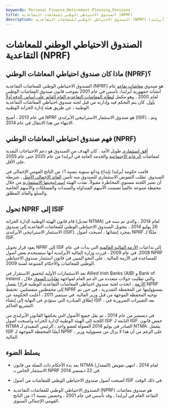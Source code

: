 ```yaml
---
keywords: Personal Finance,Retirement Planning,Pensions
title: الصندوق الاحتياطي الوطني للمعاشات التقاعدية (NPRF)
description: الصندوق الاحتياطي الوطني للمعاشات التقاعدية (NPRF) هو صندوق معاشات تقاعد عام أنشأته جمهورية أيرلندا.
---
```


# الصندوق الاحتياطي الوطني للمعاشات التقاعدية (NPRF)
## ماذا كان صندوق احتياطي المعاشات الوطني (NPRF)؟

الصندوق الاحتياطي الوطني للمعاشات التقاعدية (NPRF) هو صندوق [معاشات تقاعد](/pensionplan) عام أنشأته جمهورية أيرلندا. تأسس في عام 2001 بموجب قانون صندوق المعاشات الوطني لعام 2000 ، وهو مكمل [لنظام المعاشات التقاعدية العام القائم على أساس الدفع أولاً بأول](/pay-as-you-go-pension-plan). كان يتم التحكم فيه وإدارته من قبل لجنة صندوق احتياطي المعاشات التقاعدية الوطنية ، عن طريق هيئة إدارة الخزانة الوطنية.

في عام 2013 ، أصبح NPRF هو صندوق الاستثمار الاستراتيجي الأيرلندي (ISIF) ، وتم الانتهاء من هذا الانتقال في عام 2014.

## فهم صندوق احتياطي المعاشات الوطني (NPRF)

[أفق استثماري](/investment_horizon) طويل الأمد . كان الهدف من الصندوق هو دعم الاحتياجات النقدية لمعاشات [الرعاية الاجتماعية](/social-welfare-system) والخدمة العامة في أيرلندا من عام 2025 حتى عام 2055 على الأقل.

قامت حكومة أيرلندا بإيداع ودائع سنوية بنسبة 1٪ من الناتج القومي الإجمالي في الصندوق. تطلب التفويض الاستثماري للصندوق منه تأمين [العائد الإجمالي الأمثل](/totalreturn) ، شريطة أن تعتبر اللجنة مستوى المخاطرة مقبولاً. نفذت الهيئة [استراتيجيتها الاستثمارية](/investmentstrategy) من خلال محفظة متنوعة عالمياً تضمنت الأسهم المتداولة والسندات والممتلكات والأسهم الخاصة والسلع والعائد المطلق.

## تحول NPRF إلى ISIF

قام قانون الهيئة الوطنية لإدارة الخزانة (تعديل NTMA) لعام 2014 ، والذي تم سنه في 26 يوليو 2014 ، بتحويل الصندوق الاحتياطي الوطني للمعاشات التقاعدية إلى صندوق الاستثمار الاستراتيجي الأيرلندي (ISIF). بمجرد إنشائها ، أصبحت أصول NPRF ملكًا لـ ISIF.

يعود قرار تحويل NPRF إلى ISIF إلى تداعيات [الأزمة المالية العالمية](/financial-crisis) التي بدأت في عام 2008. في عام 2009 ، قررت وزارة المالية الأيرلندية أنها ستستخدم بعض أصول NPRF للمساعدة في الأزمة المالية ، على النحو المبين في قانون استثمار صندوق الاحتياطي الوطني للمعاشات والأحكام المتنوعة لسنة 2009.

بعد الاستثمارات الأولية لتحقيق الاستقرار في Allied Irish Banks (AIB) و Bank of Ireland ، والتي تطلبت جولات متعددة من الدعم العام لمواجهة [تقلبات السوق](/volatility) خلال [الأزمة](/financial-crisis) ، اتخذت لجنة صندوق احتياطي المعاشات التقاعدية الوطنية قرارًا بفصل NPRF إلى محفظتين منفصلتين. تحتفظ NPRF بمسؤوليتها عن المحفظة التقديرية ، في حين تم توجيه المحفظة الموجهة من قبل وزير المالية. في سبتمبر 2011 ، أعلنت الحكومة عن إطلاق المبادرة التي ستؤدي في النهاية إلى إنشاء ISIF ، بعد التغييرات الضرورية في التشريع الحاكم.

في ديسمبر من عام 2014 ، تم نقل جميع الأصول التي يحكمها القانون الأيرلندي من اللجنة إلى الهيئة الوطنية لإدارة الخزانة وأصبحت أصول ISIF التابعة لـ ISIF. خفض قانون NTMA الصادر في يوليو 2014 العمولة لعضو واحد ، الرئيس التنفيذي لـ NTMA. يشمل ISIF أيضًا المحفظة الموجهة لـ NPRF ، على الرغم من أن هذا لا يزال من مسؤولية وزير المالية.

## يسلط الضوء

- بعد بدء الأحكام ذات الصلة من قانون NTMA (المعدل) لعام 2014 ، انتهى تفويض الاستثمار الخاص بـ NPRF في 22 ديسمبر 2014.

- أصبحت أصول صندوق الاحتياطي الوطني للمعاشات من أصول ISIF في ذلك الوقت.

- الصندوق الاحتياطي الوطني للمعاشات التقاعدية (NPRF) هو صندوق معاشات التقاعد العام في أيرلندا ، وقد تأسس في عام 2001 ، وخصص بنسبة 1٪ من الناتج القومي الإجمالي السنوي.

